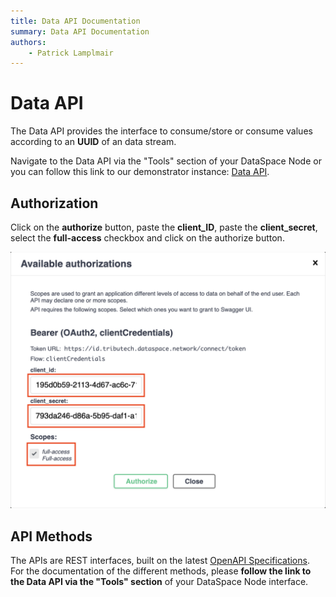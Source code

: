 ```yaml
---
title: Data API Documentation
summary: Data API Documentation
authors:
    - Patrick Lamplmair
---
```


# Data API

The Data API provides the interface to consume/store or consume values according to an **UUID** of an data stream.

Navigate to the Data API via the "Tools" section of your DataSpace Node or you can follow this link to our demonstrator instance: <a href="https://data-api.tributech.dataspace.network/swagger" target="_blank">Data API</a>.

## Authorization

Click on the **authorize** button, paste the **client_ID**, paste the **client_secret**, select the **full-access** checkbox and click on the authorize button.

![Enter URL](img/api-authorize.png)

## API Methods

The APIs are REST interfaces, built on the latest <a href="http://spec.openapis.org/oas/v3.0.2" target="_blank">OpenAPI Specifications</a>. For the documentation of the different methods, please **follow the link to the Data API via the "Tools" section** of your DataSpace Node interface.
